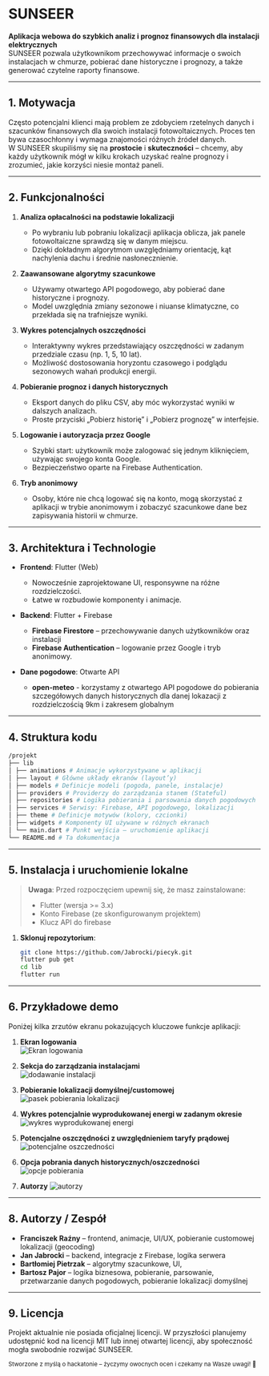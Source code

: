 # SUNSEER

**Aplikacja webowa do szybkich analiz i prognoz finansowych dla instalacji elektrycznych**  
SUNSEER pozwala użytkownikom przechowywać informacje o swoich instalacjach w chmurze, pobierać dane historyczne i prognozy, a także generować czytelne raporty finansowe.  

---

## 1. Motywacja

Często potencjalni klienci mają problem ze zdobyciem rzetelnych danych i szacunków finansowych dla swoich instalacji fotowoltaicznych. Proces ten bywa czasochłonny i wymaga znajomości różnych źródeł danych.  
W SUNSEER skupiliśmy się na **prostocie** i **skuteczności** – chcemy, aby każdy użytkownik mógł w kilku krokach uzyskać realne prognozy i zrozumieć, jakie korzyści niesie montaż paneli.

---

## 2. Funkcjonalności

1. **Analiza opłacalności na podstawie lokalizacji**  
   - Po wybraniu lub pobraniu lokalizacji aplikacja oblicza, jak panele fotowoltaiczne sprawdzą się w danym miejscu.
   - Dzięki dokładnym algorytmom uwzględniamy orientację, kąt nachylenia dachu i średnie nasłonecznienie.

2. **Zaawansowane algorytmy szacunkowe**  
   - Używamy otwartego API pogodowego, aby pobierać dane historyczne i prognozy.
   - Model uwzględnia zmiany sezonowe i niuanse klimatyczne, co przekłada się na trafniejsze wyniki.

3. **Wykres potencjalnych oszczędności**  
   - Interaktywny wykres przedstawiający oszczędności w zadanym przedziale czasu (np. 1, 5, 10 lat).
   - Możliwość dostosowania horyzontu czasowego i podglądu sezonowych wahań produkcji energii.

4. **Pobieranie prognoz i danych historycznych**  
   - Eksport danych do pliku CSV, aby móc wykorzystać wyniki w dalszych analizach.
   - Proste przyciski „Pobierz historię” i „Pobierz prognozę” w interfejsie.

5. **Logowanie i autoryzacja przez Google**  
   - Szybki start: użytkownik może zalogować się jednym kliknięciem, używając swojego konta Google.
   - Bezpieczeństwo oparte na Firebase Authentication.

6. **Tryb anonimowy**  
   - Osoby, które nie chcą logować się na konto, mogą skorzystać z aplikacji w trybie anonimowym i zobaczyć szacunkowe dane bez zapisywania historii w chmurze.

---

## 3. Architektura i Technologie

- **Frontend**: Flutter (Web)  
  - Nowocześnie zaprojektowane UI, responsywne na różne rozdzielczości.
  - Łatwe w rozbudowie komponenty i animacje.

- **Backend**: Flutter + Firebase  
  - **Firebase Firestore** – przechowywanie danych użytkowników oraz instalacji
  - **Firebase Authentication** – logowanie przez Google i tryb anonimowy.

- **Dane pogodowe**: Otwarte API 
  - **open-meteo** - korzystamy z otwartego API pogodowe do pobierania szczegółowych danych historycznych dla danej lokazacji z rozdzielczością 9km i zakresem globalnym

---

## 4. Struktura kodu
```bash
/projekt
├── lib
│ ├── animations # Animacje wykorzystywane w aplikacji
│ ├── layout # Główne układy ekranów (layout’y)
│ ├── models # Definicje modeli (pogoda, panele, instalacje)
│ ├── providers # Providerzy do zarządzania stanem (Stateful)
│ ├── repositories # Logika pobierania i parsowania danych pogodowych
│ ├── services # Serwisy: Firebase, API pogodowego, lokalizacji
│ ├── theme # Definicje motywów (kolory, czcionki)
│ ├── widgets # Komponenty UI używane w różnych ekranach
│ └── main.dart # Punkt wejścia – uruchomienie aplikacji
└── README.md # Ta dokumentacja
```

---

## 5. Instalacja i uruchomienie lokalne

> **Uwaga**: Przed rozpoczęciem upewnij się, że masz zainstalowane:
> - Flutter (wersja >= 3.x)  
> - Konto Firebase (ze skonfigurowanym projektem)  
> - Klucz API do firebase

1. **Sklonuj repozytorium**:  
   ```bash
   git clone https://github.com/Jabrocki/piecyk.git
   flutter pub get
   cd lib
   flutter run

---

## 6. Przykładowe demo

Poniżej kilka zrzutów ekranu pokazujących kluczowe funkcje aplikacji:

1. **Ekran logowania**  
   ![Ekran logowania](docs/images/location_screen.png)

2. **Sekcja do zarządzania instalacjami**  
   ![dodawanie instalacji](docs/images/savings_chart.png)

3. **Pobieranie lokalizacji domyślnej/customowej**  
   ![pasek pobierania lokalizacji](docs/images/installation_details.png)

4. **Wykres potencjalnie wyprodukowanej energi w zadanym okresie**
   ![wykres wyprodukowanej energi]()

5. **Potencjalne oszczędności z uwzględnieniem taryfy prądowej**
   ![potencjalne oszczedności]()

6. **Opcja pobrania danych historycznych/oszczedności**
   ![opcje pobierania]()

7. **Autorzy**
   ![autorzy]()


---

## 8. Autorzy / Zespół

- **Franciszek Raźny** – frontend, animacje, UI/UX, pobieranie customowej lokalizacji (geocoding)
- **Jan Jabrocki** – backend, integracje z Firebase, logika serwera  
- **Bartłomiej Pietrzak** – algorytmy szacunkowe, UI,
- **Bartosz Pajor** – logika biznesowa, pobieranie, parsowanie, przetwarzanie danych pogodowych, pobieranie lokalizacji domyślnej

---

## 9. Licencja

Projekt aktualnie nie posiada oficjalnej licencji. W przyszłości planujemy udostępnić kod na licencji MIT lub innej otwartej licencji, aby społeczność mogła swobodnie rozwijać SUNSEER.  

<sub>Stworzone z myślą o hackatonie – życzymy owocnych ocen i czekamy na Wasze uwagi! 🚀</sub>
